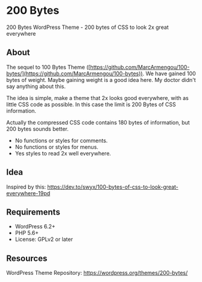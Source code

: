 # 200 Bytes

200 Bytes WordPress Theme - 200 bytes of CSS to  look 2x great everywhere

## About

The sequel to 100 Bytes Theme ([https://github.com/MarcArmengou/100-bytes/](https://github.com/MarcArmengou/100-bytes)). We have gained 100 bytes of weight. Maybe gaining weight is a good idea here. My doctor didn't say anything about this.

The idea is simple, make a theme that 2x looks good everywhere, with as little CSS code as possible. In this case the limit is 200 Bytes of CSS information.

Actually the compressed CSS code contains 180 bytes of information, but 200 bytes sounds better.

- No functions or styles for comments.
- No functions or styles for menus.
- Yes styles to read 2x well everywhere.

## Idea

Inspired by this: https://dev.to/swyx/100-bytes-of-css-to-look-great-everywhere-19pd

## Requirements

- WordPress 6.2+
- PHP 5.6+
- License: GPLv2 or later

## Resources

WordPress Theme Repository: https://wordpress.org/themes/200-bytes/
